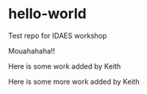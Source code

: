 # hello-world
Test repo for IDAES workshop

Mouahahaha!!

Here is some work added by Keith

Here is some more work added by Keith
